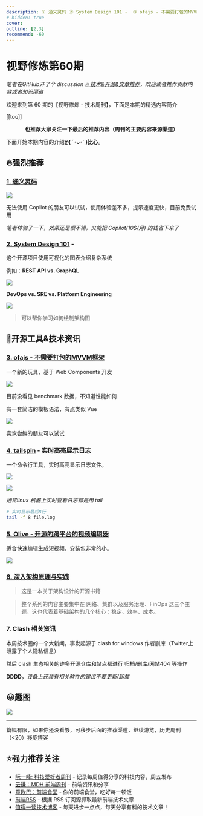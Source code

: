 ```yaml
---
description: ① 通义灵码 ② System Design 101 -  ③ ofajs - 不需要打包的MVVM框架 ④ tailspin - 实时高亮展示日志 ⑤ Olive - 开源的跨平台的视频编辑器 ⑥ 深入架构原理与实践 ⑦ Clash 相关资讯
# hidden: true
cover: 
outline: [2,3]
recommend: -60
---
```


# 视野修炼第60期
*笔者在GitHub开了个 discussion [🔥 技术&开源&文章推荐](https://github.com/ATQQ/sugar-blog/discussions/123)，欢迎读者推荐贡献内容或者知识渠道*

欢迎来到第 60 期的【视野修炼 - 技术周刊】，下面是本期的精选内容简介

[[toc]]

<center>

**​也推荐大家关注一下最后的推荐内容（周刊的主要内容来源渠道）**
</center>

下面开始本期内容的介绍**ღ( ´･ᴗ･` )比心**。
## 🔥强烈推荐
### [1. 通义灵码](https://tongyi.aliyun.com/lingma)
![](https://img.cdn.sugarat.top/mdImg/MTY5OTE3MzA3NjczMA==699173076730)

无法使用 Copilot 的朋友可以试试，使用体验差不多，提示速度更快，目前免费试用

*笔者体验了一下，效果还是很不错，又能把 Copilot(10$/月) 的钱省下来了*

### [2. System Design 101](https://github.com/ByteByteGoHq/system-design-101#rest-api-vs-graphql) - 

这个开源项目使用可视化的图表介绍复杂系统

例如：**REST API vs. GraphQL**

![](https://img.cdn.sugarat.top/mdImg/MTY5OTE3OTQwNjU2NA==699179406564)

**DevOps vs. SRE vs. Platform Engineering**

![](https://img.cdn.sugarat.top/mdImg/MTY5OTE3OTcyMjY5MQ==699179722691)

>可以帮你学习如何绘制架构图

## 🔧开源工具&技术资讯
### [3. ofajs - 不需要打包的MVVM框架](https://ofajs.com/cn/index.html)
一个新的玩具，基于 Web Components 开发

![](https://img.cdn.sugarat.top/mdImg/MTY5OTE3MjY0NDE1NA==699172644154)

目前没看见 benchmark 数据，不知道性能如何

有一套简洁的模板语法，有点类似 Vue

![](https://img.cdn.sugarat.top/mdImg/MTY5OTE3Mjg0NDE3NQ==699172844175)

喜欢尝鲜的朋友可以试试

### [4. tailspin](https://github.com/bensadeh/tailspin) - 实时高亮展示日志

一个命令行工具，实时高亮显示日志文件。

![](https://img.cdn.sugarat.top/mdImg/MTY5OTE3NTcxNzUzNQ==699175717535)

![](https://img.cdn.sugarat.top/mdImg/MTY5OTE3NDIyODgyNQ==699174228825)

*通常linux 机器上实时查看日志都是用 tail*
```sh
# 实时显示最后8行
tail -f 8 file.log
```
### [5. Olive - 开源的跨平台的视频编辑器](https://github.com/olive-editor/olive)

适合快速编辑生成短视频，安装包非常的小。

![](https://img.cdn.sugarat.top/mdImg/MTY5OTE3NTMxMTM1OQ==699175311359)

### [6. 深入架构原理与实践](https://www.thebyte.com.cn/)
>这是一本关于架构设计的开源书籍

>整个系列的内容主要集中在 网络、集群以及服务治理、FinOps 这三个主题，这也代表着基础架构的几个核心：稳定、效率、成本。

### 7. Clash 相关资讯
本周技术圈的一个大新闻，事发起源于 clash for windows 作者删库（Twitter上泄露了个人隐私信息）

然后 clash 生态相关的许多开源仓库和站点都进行 归档/删库/网站404 等操作

**DDDD**，*设备上还装有相关软件的建议不要更新/卸载*

## 😛趣图
![](https://img.cdn.sugarat.top/mdImg/MTY5OTE3Mjk1OTM3Mg==699172959372)

---

篇幅有限，如果你还没看够，可移步后面的推荐渠道，继续游览，历史周刊（<20）[移步博客](https://sugarat.top/weekly/index.html)

## ⭐️强力推荐关注
* [阮一峰: 科技爱好者周刊](https://www.ruanyifeng.com/blog/archives.html) - 记录每周值得分享的科技内容，周五发布
* [云谦：MDH 前端周刊](https://mdhweekly.com/) - 前端资讯和分享
* [童欧巴：前端食堂](https://github.com/Geekhyt/weekly) - 你的前端食堂，吃好每一顿饭
* [前端RSS](https://fed.chanceyu.com/) - 根据 RSS 订阅源抓取最新前端技术文章
* [值得一读技术博客](https://daily-blog.chlinlearn.top/) - 每天进步一点点，每天分享有料的技术文章！

